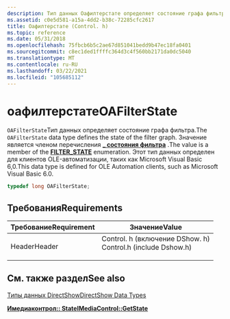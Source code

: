 ```yaml
---
description: Тип данных Оафилтерстате определяет состояние графа фильтра. Значение является членом \_ перечисления состояния фильтра. Этот тип данных определен для клиентов OLE-автоматизации, таких как Microsoft Visual Basic 6,0.
ms.assetid: c0e5d581-a15a-4dd2-b38c-72285cfc2617
title: Оафилтерстате (Control. h)
ms.topic: reference
ms.date: 05/31/2018
ms.openlocfilehash: 75fbcb6b5c2ae67d851041bedd9b47ec18fa0401
ms.sourcegitcommit: c8ec1ded1ffffc364d3c4f560bb2171da0dc5040
ms.translationtype: MT
ms.contentlocale: ru-RU
ms.lasthandoff: 03/22/2021
ms.locfileid: "105685112"
---
```

# <a name="oafilterstate"></a><span data-ttu-id="45111-105">оафилтерстате</span><span class="sxs-lookup"><span data-stu-id="45111-105">OAFilterState</span></span>

<span data-ttu-id="45111-106">`OAFilterState`Тип данных определяет состояние графа фильтра.</span><span class="sxs-lookup"><span data-stu-id="45111-106">The `OAFilterState` data type defines the state of the filter graph.</span></span> <span data-ttu-id="45111-107">Значение является членом перечисления [**\_ состояния фильтра**](/windows/win32/api/strmif/ne-strmif-filter_state) .</span><span class="sxs-lookup"><span data-stu-id="45111-107">The value is a member of the [**FILTER\_STATE**](/windows/win32/api/strmif/ne-strmif-filter_state) enumeration.</span></span> <span data-ttu-id="45111-108">Этот тип данных определен для клиентов OLE-автоматизации, таких как Microsoft Visual Basic 6,0.</span><span class="sxs-lookup"><span data-stu-id="45111-108">This data type is defined for OLE Automation clients, such as Microsoft Visual Basic 6.0.</span></span>


```C++
typedef long OAFilterState;
```



## <a name="requirements"></a><span data-ttu-id="45111-109">Требования</span><span class="sxs-lookup"><span data-stu-id="45111-109">Requirements</span></span>



| <span data-ttu-id="45111-110">Требование</span><span class="sxs-lookup"><span data-stu-id="45111-110">Requirement</span></span> | <span data-ttu-id="45111-111">Значение</span><span class="sxs-lookup"><span data-stu-id="45111-111">Value</span></span> |
|-------------------|--------------------------------------------------------------------------------------------------------|
| <span data-ttu-id="45111-112">Header</span><span class="sxs-lookup"><span data-stu-id="45111-112">Header</span></span><br/> | <dl> <span data-ttu-id="45111-113"><dt>Control. h (включение DShow. h)</dt></span><span class="sxs-lookup"><span data-stu-id="45111-113"><dt>Control.h (include Dshow.h)</dt></span></span> </dl> |



## <a name="see-also"></a><span data-ttu-id="45111-114">См. также раздел</span><span class="sxs-lookup"><span data-stu-id="45111-114">See also</span></span>

<dl> <dt>

[<span data-ttu-id="45111-115">Типы данных DirectShow</span><span class="sxs-lookup"><span data-stu-id="45111-115">DirectShow Data Types</span></span>](directshow-data-types.md)
</dt> <dt>

[<span data-ttu-id="45111-116">**Имедиаконтрол:: State**</span><span class="sxs-lookup"><span data-stu-id="45111-116">**IMediaControl::GetState**</span></span>](/windows/desktop/api/Control/nf-control-imediacontrol-getstate)
</dt> </dl>

 

 




